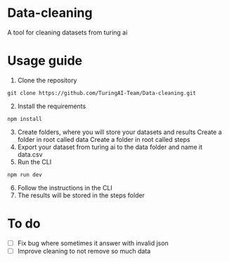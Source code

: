 # Data-cleaning

A tool for cleaning datasets from turing ai

# Usage guide

1. Clone the repository

```
git clone https://github.com/TuringAI-Team/Data-cleaning.git
```

2. Install the requirements

```
npm install
```

3. Create folders, where you will store your datasets and results
   Create a folder in root called data
   Create a folder in root called steps
4. Export your dataset from turing ai to the data folder and name it data.csv
5. Run the CLI

```
npm run dev
```

6. Follow the instructions in the CLI
7. The results will be stored in the steps folder

# To do

- [ ] Fix bug where sometimes it answer with invalid json
- [ ] Improve cleaning to not remove so much data
